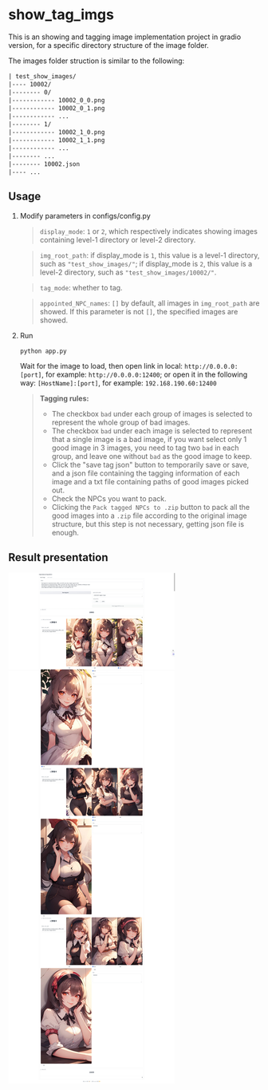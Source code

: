 # show_tag_imgs
This is an showing and tagging image implementation project in gradio version, for a specific directory structure of the image folder.

The images folder struction is similar to the following:
```
| test_show_images/
|---- 10002/
|-------- 0/
|------------ 10002_0_0.png
|------------ 10002_0_1.png
|------------ ...
|-------- 1/
|------------ 10002_1_0.png
|------------ 10002_1_1.png
|------------ ...
|-------- ...
|-------- 10002.json
|---- ...
```

## Usage
1. Modify parameters in configs/config.py
    > ```display_mode```: ```1``` or ```2```, which respectively indicates showing images containing level-1 directory or level-2 directory.

    > ```img_root_path```: if display_mode is ```1```, this value is a level-1 directory, such as ```"test_show_images/"```; if display_mode is ```2```, this value is a level-2 directory, such as ```"test_show_images/10002/"```.

    > ```tag_mode```: whether to tag.
    
    > ```appointed_NPC_names```: ```[]``` by default, all images in ```img_root_path``` are showed. If this parameter is not ```[]```, the specified images are showed.

2. Run
    ```
    python app.py
    ```
    Wait for the image to load, then open link in local: ```http://0.0.0.0:[port]```, for example: ```http://0.0.0.0:12400```; or open it in the following way: ```[HostName]:[port]```, for example: ```192.168.190.60:12400```
    
    > **Tagging rules:**
    > - The checkbox ```bad``` under each group of images is selected to represent the whole group of bad images.
    > - The checkbox ```bad``` under each image is selected to represent that a single image is a bad image, if you want select only 1 good image in 3 images, you need to tag two ```bad``` in each group, and leave one without ```bad``` as the good image to keep.
    > - Click the "save tag json" button to temporarily save or save, and a json file containing the tagging information of each image and a txt file containing paths of good images picked out.
    > - Check the NPCs you want to pack.
    > - Clicking the ```Pack tagged NPCs to .zip``` button to pack all the good images into a ```.zip``` file according to the original image structure, but this step is not necessary, getting json file is enough.

## Result presentation
![demo.jpeg](demo_images/demo.jpeg)
